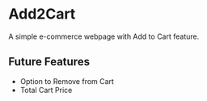 # Add2Cart
A simple e-commerce webpage with Add to Cart feature.

## Future Features
* Option to Remove from Cart
* Total Cart Price 
